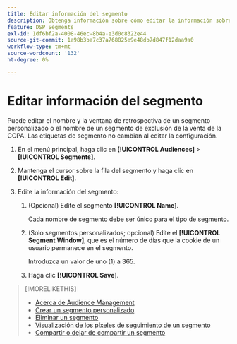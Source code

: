 ```yaml
---
title: Editar información del segmento
description: Obtenga información sobre cómo editar la información sobre un segmento de exclusión de venta personalizado o de CCPA.
feature: DSP Segments
exl-id: 1df6bf2a-4008-46ec-8b4a-e3d0c8322e44
source-git-commit: 1a98b3ba7c37a768825e9e48db7d847f12daa9a0
workflow-type: tm+mt
source-wordcount: '132'
ht-degree: 0%

---
```


# Editar información del segmento

Puede editar el nombre y la ventana de retrospectiva de un segmento personalizado o el nombre de un segmento de exclusión de la venta de la CCPA. Las etiquetas de segmento no cambian al editar la configuración.

1. En el menú principal, haga clic en **[!UICONTROL Audiences]** > **[!UICONTROL Segments]**.

1. Mantenga el cursor sobre la fila del segmento y haga clic en **[!UICONTROL Edit]**.

1. Edite la información del segmento:

   1. (Opcional) Edite el segmento **[!UICONTROL Name]**.

      Cada nombre de segmento debe ser único para el tipo de segmento.

   1. (Solo segmentos personalizados; opcional) Edite el **[!UICONTROL Segment Window]**, que es el número de días que la cookie de un usuario permanece en el segmento.

      Introduzca un valor de uno (1) a 365.

   1. Haga clic **[!UICONTROL Save]**.

>[!MORELIKETHIS]
>
>* [Acerca de Audience Management](audience-about.md)
>* [Crear un segmento personalizado](custom-segment-create.md)
>* [Eliminar un segmento](segment-delete.md)
>* [Visualización de los píxeles de seguimiento de un segmento](segment-view-pixels.md)
>* [Compartir o dejar de compartir un segmento](segment-share.md)

